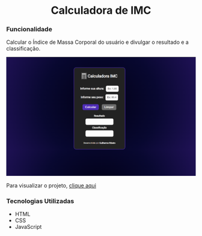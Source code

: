 <h1 align="center">Calculadora de IMC</h1>

<h3>Funcionalidade</h3>

<p>Calcular o Índice de Massa Corporal do usuário e divulgar o resultado e a classificação.</p>

<img src="assets/image_project.png">

<p>Para visualizar o projeto, <a href="https://guilhermeribeir0.github.io/Calculadora-IMC/">clique aqui</a></p>

<h3>Tecnologias Utilizadas</h3>

<ul>
    <li>HTML</li>
    <li>CSS</li>
    <li>JavaScript</li>
</ul>
